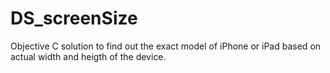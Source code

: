 # DS_screenSize
Objective C solution to find out the exact model of iPhone or iPad based on actual width and heigth of the device. 
